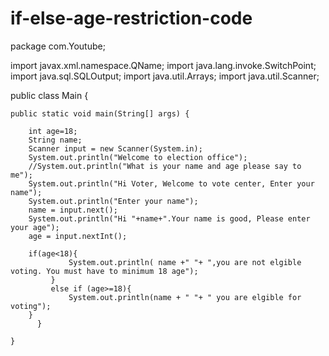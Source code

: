 # if-else-age-restriction-code
package com.Youtube;

import javax.xml.namespace.QName;
import java.lang.invoke.SwitchPoint;
import java.sql.SQLOutput;
import java.util.Arrays;
import java.util.Scanner;

public class Main {

    public static void main(String[] args) {

        int age=18;
        String name;
        Scanner input = new Scanner(System.in);
        System.out.println("Welcome to election office");
        //System.out.println("What is your name and age please say to me");
        System.out.println("Hi Voter, Welcome to vote center, Enter your name");
        System.out.println("Enter your name");
        name = input.next();
        System.out.println("Hi "+name+".Your name is good, Please enter your age");
        age = input.nextInt();

        if(age<18){
                 System.out.println( name +" "+ ",you are not elgible voting. You must have to minimum 18 age");
             }
             else if (age>=18){
                 System.out.println(name + " "+ " you are elgible for voting");
        }
          }

    }
